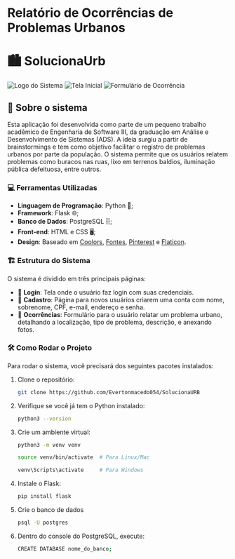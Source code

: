 # Relatório de Ocorrências de Problemas Urbanos 

# 🏙️ SolucionaUrb

![Logo do Sistema](path/to/logo.png)
![Tela Inicial](path/to/screenshot1.png)
![Formulário de Ocorrência](path/to/screenshot2.png)

## 📜 Sobre o sistema

Esta aplicação foi desenvolvida como parte de um pequeno trabalho acadêmico de Engenharia de Software III, da graduação em Análise e Desenvolvimento de Sistemas (ADS). A ideia surgiu a partir de brainstormings e tem como objetivo facilitar o registro de problemas urbanos por parte da população. O sistema permite que os usuários relatem problemas como buracos nas ruas, lixo em terrenos baldios, iluminação pública defeituosa, entre outros.

### 💻 Ferramentas Utilizadas
- **Linguagem de Programação**: Python 🐍;
- **Framework**: Flask 🌐;
- **Banco de Dados**: PostgreSQL 🗄️;
- **Front-end**: HTML e CSS 🖥️;
- **Design**: Baseado em [Coolors](https://coolors.co/), [Fontes](https://fonts.google.com/), [Pinterest](https://br.pinterest.com/) e [Flaticon](https://www.flaticon.com/).

### 🏗️ Estrutura do Sistema
O sistema é dividido em três principais páginas:
- 🔐 **Login**: Tela onde o usuário faz login com suas credenciais.
- 👤 **Cadastro**: Página para novos usuários criarem uma conta com nome, sobrenome, CPF, e-mail, endereço e senha.
- 📍 **Ocorrências**: Formulário para o usuário relatar um problema urbano, detalhando a localização, tipo de problema, descrição, e anexando fotos.

### 🛠️ Como Rodar o Projeto
Para rodar o sistema, você precisará dos seguintes pacotes instalados:

1. Clone o repositório:
   ```bash
   git clone https://github.com/Evertonmacedo054/SolucionaURB

2. Verifique se você já tem o Python instalado:
    ```bash
    python3 --version

3. Crie um ambiente virtual:
    ```bash
    python3 -m venv venv

    source venv/bin/activate  # Para Linux/Mac

    venv\Scripts\activate     # Para Windows

4. Instale o Flask:
    ```bash
    pip install flask

5. Crie o banco de dados
    ```bash
    psql -U postgres
6. Dentro do console do PostgreSQL, execute:
    ```bash
    CREATE DATABASE nome_do_banco;
